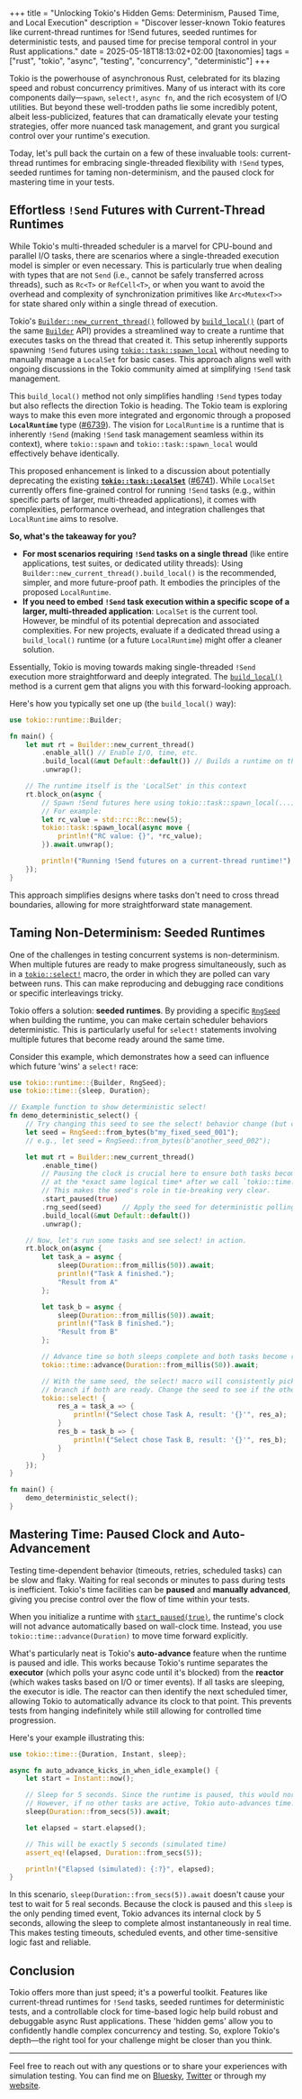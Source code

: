 +++
title = "Unlocking Tokio's Hidden Gems: Determinism, Paused Time, and Local Execution"
description = "Discover lesser-known Tokio features like current-thread runtimes for !Send futures, seeded runtimes for deterministic tests, and paused time for precise temporal control in your Rust applications."
date = 2025-05-18T18:13:02+02:00
[taxonomies]
tags = ["rust", "tokio", "async", "testing", "concurrency", "deterministic"]
+++

Tokio is the powerhouse of asynchronous Rust, celebrated for its blazing speed and robust concurrency primitives. Many of us interact with its core components daily—`spawn`, `select!`, `async fn`, and the rich ecosystem of I/O utilities. But beyond these well-trodden paths lie some incredibly potent, albeit less-publicized, features that can dramatically elevate your testing strategies, offer more nuanced task management, and grant you surgical control over your runtime's execution.

Today, let's pull back the curtain on a few of these invaluable tools: current-thread runtimes for embracing single-threaded flexibility with `!Send` types, seeded runtimes for taming non-determinism, and the paused clock for mastering time in your tests.

## Effortless `!Send` Futures with Current-Thread Runtimes

While Tokio's multi-threaded scheduler is a marvel for CPU-bound and parallel I/O tasks, there are scenarios where a single-threaded execution model is simpler or even necessary. This is particularly true when dealing with types that are not `Send` (i.e., cannot be safely transferred across threads), such as `Rc<T>` or `RefCell<T>`, or when you want to avoid the overhead and complexity of synchronization primitives like `Arc<Mutex<T>>` for state shared only within a single thread of execution.

Tokio's [`Builder::new_current_thread()`](https://docs.rs/tokio/latest/tokio/runtime/struct.Builder.html#method.new_current_thread) followed by [`build_local()`](https://docs.rs/tokio/latest/tokio/runtime/struct.Builder.html#method.build_local) (part of the same [`Builder`](https://docs.rs/tokio/latest/tokio/runtime/struct.Builder.html) API) provides a streamlined way to create a runtime that executes tasks on the thread that created it. This setup inherently supports spawning `!Send` futures using [`tokio::task::spawn_local`](https://docs.rs/tokio/latest/tokio/task/fn.spawn_local.html) without needing to manually manage a `LocalSet` for basic cases. This approach aligns well with ongoing discussions in the Tokio community aimed at simplifying `!Send` task management.

This `build_local()` method not only simplifies handling `!Send` types today but also reflects the direction Tokio is heading. The Tokio team is exploring ways to make this even more integrated and ergonomic through a proposed **`LocalRuntime`** type ([#6739](https://github.com/tokio-rs/tokio/issues/6739)). The vision for `LocalRuntime` is a runtime that is inherently `!Send` (making `!Send` task management seamless within its context), where `tokio::spawn` and `tokio::task::spawn_local` would effectively behave identically.

This proposed enhancement is linked to a discussion about potentially deprecating the existing **[`tokio::task::LocalSet`](https://docs.rs/tokio/latest/tokio/task/struct.LocalSet.html)** ([#6741](https://github.com/tokio-rs/tokio/issues/6741)). While `LocalSet` currently offers fine-grained control for running `!Send` tasks (e.g., within specific parts of larger, multi-threaded applications), it comes with complexities, performance overhead, and integration challenges that `LocalRuntime` aims to resolve.

**So, what's the takeaway for you?**

*   **For most scenarios requiring `!Send` tasks on a single thread** (like entire applications, test suites, or dedicated utility threads): Using `Builder::new_current_thread().build_local()` is the recommended, simpler, and more future-proof path. It embodies the principles of the proposed `LocalRuntime`.
*   **If you need to embed `!Send` task execution within a specific scope of a larger, multi-threaded application**: `LocalSet` is the current tool. However, be mindful of its potential deprecation and associated complexities. For new projects, evaluate if a dedicated thread using a `build_local()` runtime (or a future `LocalRuntime`) might offer a cleaner solution.

Essentially, Tokio is moving towards making single-threaded `!Send` execution more straightforward and deeply integrated. The [`build_local()`](https://docs.rs/tokio/latest/tokio/runtime/struct.Builder.html#method.build_local) method is a current gem that aligns you with this forward-looking approach.

Here's how you typically set one up (the `build_local()` way):

```rust
use tokio::runtime::Builder;

fn main() {
    let mut rt = Builder::new_current_thread()
        .enable_all() // Enable I/O, time, etc.
        .build_local(&mut Default::default()) // Builds a runtime on the current thread
        .unwrap();

    // The runtime itself is the 'LocalSet' in this context
    rt.block_on(async {
        // Spawn !Send futures here using tokio::task::spawn_local(...)
        // For example:
        let rc_value = std::rc::Rc::new(5);
        tokio::task::spawn_local(async move {
            println!("RC value: {}", *rc_value);
        }).await.unwrap();

        println!("Running !Send futures on a current-thread runtime!");
    });
}
```

This approach simplifies designs where tasks don't need to cross thread boundaries, allowing for more straightforward state management.

## Taming Non-Determinism: Seeded Runtimes

One of the challenges in testing concurrent systems is non-determinism. When multiple futures are ready to make progress simultaneously, such as in a [`tokio::select!`](https://docs.rs/tokio/latest/tokio/macro.select.html) macro, the order in which they are polled can vary between runs. This can make reproducing and debugging race conditions or specific interleavings tricky.

Tokio offers a solution: **seeded runtimes**. By providing a specific [`RngSeed`](https://docs.rs/tokio/latest/tokio/runtime/struct.Builder.html#method.rng_seed) when building the runtime, you can make certain scheduler behaviors deterministic. This is particularly useful for `select!` statements involving multiple futures that become ready around the same time.

Consider this example, which demonstrates how a seed can influence which future 'wins' a `select!` race:

```rust
use tokio::runtime::{Builder, RngSeed};
use tokio::time::{sleep, Duration};

// Example function to show deterministic select!
fn demo_deterministic_select() {
    // Try changing this seed to see the select! behavior change (but consistently per seed).
    let seed = RngSeed::from_bytes(b"my_fixed_seed_001");
    // e.g., let seed = RngSeed::from_bytes(b"another_seed_002");

    let mut rt = Builder::new_current_thread()
        .enable_time()
        // Pausing the clock is crucial here to ensure both tasks become ready 
        // at the *exact same logical time* after we call `tokio::time::advance`.
        // This makes the seed's role in tie-breaking very clear.
        .start_paused(true)
        .rng_seed(seed)     // Apply the seed for deterministic polling order
        .build_local(&mut Default::default())
        .unwrap();

    // Now, let's run some tasks and see select! in action.
    rt.block_on(async {
        let task_a = async {
            sleep(Duration::from_millis(50)).await;
            println!("Task A finished.");
            "Result from A"
        };

        let task_b = async {
            sleep(Duration::from_millis(50)).await;
            println!("Task B finished.");
            "Result from B"
        };

        // Advance time so both sleeps complete and both tasks become ready.
        tokio::time::advance(Duration::from_millis(50)).await;

        // With the same seed, the select! macro will consistently pick the same
        // branch if both are ready. Change the seed to see if the other branch gets picked.
        tokio::select! {
            res_a = task_a => {
                println!("Select chose Task A, result: '{}'", res_a);
            }
            res_b = task_b => {
                println!("Select chose Task B, result: '{}'", res_b);
            }
        }
    });
}

fn main() {
    demo_deterministic_select();
}
```

## Mastering Time: Paused Clock and Auto-Advancement

Testing time-dependent behavior (timeouts, retries, scheduled tasks) can be slow and flaky. Waiting for real seconds or minutes to pass during tests is inefficient. Tokio's time facilities can be **paused** and **manually advanced**, giving you precise control over the flow of time within your tests.

When you initialize a runtime with [`start_paused(true)`](https://docs.rs/tokio/latest/tokio/runtime/struct.Builder.html#method.start_paused), the runtime's clock will not advance automatically based on wall-clock time. Instead, you use `tokio::time::advance(Duration)` to move time forward explicitly.

What's particularly neat is Tokio's **auto-advance** feature when the runtime is paused and idle. This works because Tokio's runtime separates the **executor** (which polls your async code until it's blocked) from the **reactor** (which wakes tasks based on I/O or timer events). If all tasks are sleeping, the executor is idle. The reactor can then identify the next scheduled timer, allowing Tokio to automatically advance its clock to that point. This prevents tests from hanging indefinitely while still allowing for controlled time progression.

Here's your example illustrating this:

```rust
use tokio::time::{Duration, Instant, sleep};

async fn auto_advance_kicks_in_when_idle_example() {
    let start = Instant::now();

    // Sleep for 5 seconds. Since the runtime is paused, this would normally hang.
    // However, if no other tasks are active, Tokio auto-advances time.
    sleep(Duration::from_secs(5)).await;

    let elapsed = start.elapsed();

    // This will be exactly 5 seconds (simulated time)
    assert_eq!(elapsed, Duration::from_secs(5));

    println!("Elapsed (simulated): {:?}", elapsed);
}
```

In this scenario, `sleep(Duration::from_secs(5)).await` doesn't cause your test to wait for 5 real seconds. Because the clock is paused and this `sleep` is the only pending timed event, Tokio advances its internal clock by 5 seconds, allowing the sleep to complete almost instantaneously in real time. This makes testing timeouts, scheduled events, and other time-sensitive logic fast and reliable.

## Conclusion

Tokio offers more than just speed; it's a powerful toolkit. Features like current-thread runtimes for `!Send` tasks, seeded runtimes for deterministic tests, and a controllable clock for time-based logic help build robust and debuggable async Rust applications. These 'hidden gems' allow you to confidently handle complex concurrency and testing. So, explore Tokio's depth—the right tool for your challenge might be closer than you think.

---

Feel free to reach out with any questions or to share your experiences with simulation testing. You can find me on [Bluesky](https://bsky.app/profile/pierrezemb.fr), [Twitter](https://twitter.com/PierreZ) or through my [website](https://pierrezemb.fr).
